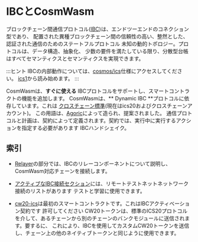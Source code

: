 # IBCとCosmWasm

ブロックチェーン間通信プロトコル([IBC](https://ibcprotocol.org/))は、エンドツーエンドのコネクション型であり、
配置された異種ブロックチェーン間の信頼性の高い、整然とした、認証された通信のためのステートフルプロトコル
未知の動的トポロジー。プロトコルは、データ構造、抽象化、
少数の要件を満たしている限り、分散型台帳はすべてセマンティクスとセマンティクスを実現できます。

:::ヒント
IBCの内部動作については、[cosmos/ics](https://github.com/cosmos/ics)仕様にアクセスしてください。
[ics1](https://github.com/cosmos/ics/tree/master/spec/ics-001-ics-standard)から読み始めます。
:::

CosmWasmは、**すぐに使える** IBCプロトコルをサポートし、スマートコントラクトの機能を追加します。
CosmWasmは、** Dynamic IBC **プロトコルに依存しています。これは
[クロスチェーン標準](https://github.com/cosmos/ics#ibcapp)(現在はics20およびクロスチェーンアカウント)。
この用語は、[Agoric](https://medium.com/agoric/the-road-to-dynamic-ibc-4a43bc964bca)によって造られ、提案されました。
通信プロトコルと計画は、契約によって定義されます。契約では、実行中に実行するアクションを指定する必要があります
IBCハンドシェイク。

## 索引

* [Relayer](02-relayer.md)の部分では、IBCのリレーコンポーネントについて説明し、
  CosmWasm対応チェーンを接続します。

* [アクティブなIBC接続セクション](03-active-connections.md)には、リモートテストネットネットワーク接続のリストがあります
  テストと学習に使用できます。

* [cw20-ics](04-cw20-ics20.md)は最初のスマートコントラクトです。これはIBCアクティベーション契約です
  許可してください
  CW20トークンは、標準のICS20プロトコルを介して、あるチェーンから別のチェーンのバンクモジュールに送信されます。要するに、
  これにより、IBCを使用してカスタムCW20トークンを送信し、チェーン上の他のネイティブトークンと同じように使用できます。
